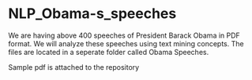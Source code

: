 # NLP_Obama-s_speeches
We are having above 400 speeches of President Barack Obama in PDF format. We will analyze these speeches using text mining concepts. 
The files are located in a seperate folder called Obama Speeches.

Sample pdf is attached to the repository
